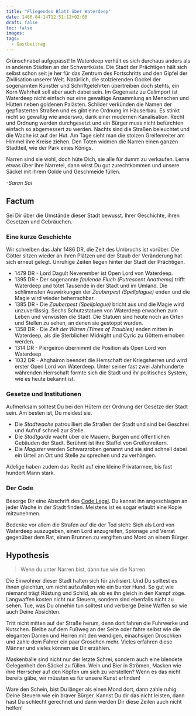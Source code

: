 ```yaml
---
title: "Fliegendes Blatt über Waterdeep"
date: 1486-04-14T12:51:12+02:00
draft: false
toc: false
images:
tags: 
  - Gastbeitrag
---
```


Grünschnabel aufgepasst! In Waterdeep verhält es sich durchaus anders als in anderen Städten an der Schwertküste. Die Stadt der Prächtigen hält sich selbst schon seit je her für das Zentrum des Fortschritts und den Gipfel der Zivilisation unserer Welt. Natürlich, die stolzierenden Gockel der sogenannten Künstler und Schriftgelehrten übertreiben doch stehts, ein Korn Wahrheit soll aber auch dabei sein. Im Gegensatz zu Calimport ist Waterdeep nicht einfach nur eine gewaltige Ansammlung an Menschen und Hütten neben goldenen Palästen. Schilder verkünden die Namen der gepflasterten Straßen und es gibt eine Ordnung im Häuserbau. Es stinkt nicht so gewaltig wie anderswo, dank einer modernen Kanalisation. Recht und Ordnung werden durchgesetzt und ein Bürger muss nicht befürchten einfach so abgemessert zu werden. Nachts sind die Straßen beleuchtet und die Wache ist auf der Hut. Am Tage sieht man die stolzen Greifenreiter am Himmel ihre Kreise ziehen. Den Toten widmen die Narren einen ganzen Stadtteil, wie der Park eines Königs.

Narren sind sie wohl, doch hüte Dich, sie alle für dumm zu verkaufen. Lerne etwas über ihre Narretei, dann wirst Du gut zurechtkommen und unsere Säckel mit ihrem Golde und Geschmeide füllen. 

_-Saran Sai_

## Factum

Sei Dir über die Umstände dieser Stadt bewusst. Ihrer Geschichte, ihren Gesetzen und Gebräuchen.

### Eine kurze Geschichte

Wir schreiben das Jahr 1486 DR, die Zeit des Umbruchs ist vorüber. Die Götter sitzen wieder an ihren Plätzen und der Staub der Veränderung hat sich erneut gelegt. Unruhige Zeiten liegen hinter der Stadt der Prächtigen.

* 1479 DR - Lord Dagult Neverember ist Open Lord von Waterdeep.
* 1395 DR - Der sogenannte _faulende Fluch (Putrescent Anathema)_ trifft Waterdeep und tötet Tausende in der Stadt und im Umland. Die schlimmsten Auswirkungen der _Zauberpest (Spellplague)_ enden und die Magie wird wieder beherrschbar.
* 1385 DR - Die _Zauberpest (Spellplague)_ bricht aus und die Magie wird unzuverlässig. Sechs Schutzstatuen von Waterdeep erwachen zum Leben und verwüsten die Stadt. Die Statuen sind heute noch an Orten und Stellen zu sehen, an denen sie gestoppt wurden.
* 1358 DR - Die _Zeit der Wirren (Times of Troubles)_ enden mitten in Waterdeep, als die Sterblichen Midnight und Cyric zu Göttern erhoben werden.
* 1314 DR - Piergeiron übernimmt die Position als Open Lord von Waterdeep
* 1032 DR - Ahghairon beendet die Herrschaft der Kriegsherren und wird erster Open Lord von Waterdeep. Unter seiner fast zwei Jahrhunderte währenden Herrschaft formte sich die Stadt und ihr politisches System, wie es heute bekannt ist.
 
### Gesetze und Institutionen

Aufmerksam solltest Du bei den Hütern der Ordnung der Gesetze der Stadt sein. Am besten ist, Du meidest sie.

* Die _Stadtwache_ patrouilliert die Straßen der Stadt und sind bei Geschrei und Aufruf schnell zur Stelle.
* Die _Stadtgarde_ wacht über die Mauern, Burgen und öffentlichen Gebäuden der Stadt. Berühmt ist ihre Staffel von Greifenreitern.
* Die _Magister_ werden Schwarzroben genannt und sie sind schnell dabei ein Urteil an Ort und Stelle zu sprechen und zu verhängen.

Adelige haben zudem das Recht auf eine kleine Privatarmee, bis fast hundert Mann stark.

### Der Code

Besorge Dir eine Abschrift des [Code Legal](https://1drv.ms/b/s!At9DaIzXuj69gqZE5hb7NyNmlVO51g). Du kannst ihn angeschlagen an jeder Wache in der Stadt finden. Meistens ist es sogar erlaubt eine Kopie mitzunehmen.

Bedenke vor allem die Strafen auf die der Tod steht: Sich als Lord von Waterdeep auszugeben, einen Lord anzugreifen, Spionage und Verrat gegenüber dem Rat, einen Brunnen zu vergiften und Mord an einem Bürger.

## Hypothesis

 > Wenn du unter Narren bist, dann tue wie die Narren.

Die Einwohner dieser Stadt halten sich für zivilisiert. Und Du solltest es ihnen gleichtun, um nicht aufzufallen wie ein bunter Hund. So gut wie niemand trägt Rüstung und Schild, als ob es ihn gleich in den Kampf zöge. Langwaffen kosten nicht nur Steuern, sondern sind ebenfalls nicht zu sehen. Tue, was Du ohnehin tun solltest und verberge Deine Waffen so wie auch Deine Absichten.

Tritt nicht mitten auf der Straße herum, denn dort fahren die Fuhrwerke und Kutschen. Bleibe auf dem Fußweg an der Seite oder fahre selbst wie die eleganten Damen und Herren mit den wendigen, einachsigen Droschken und zahle dem Fahrer ein paar Groschen mehr. Vieles erfahren diese Männer und vieles können sie Dir erzählen.

Maskenbälle sind nicht nur der letzte Schrei, sondern auch eine blendete Gelegenheit den Säckel zu füllen. Wein und Bier in Strömen, Masken wie ihre Herrscher auf den Köpfen um sich zu verstellen? Wenn es das nicht bereits gäbe, wir müssten es für unsere Kunst erfinden!

Ware den Schein, bist Du länger als einen Mond dort, dann zahle ruhig Deine Steuern wie ein braver Bürger. Kannst Du dir das nicht leisten, dann hast Du schlecht gerechnet und dann werden Dir diese Zeilen auch nicht helfen!
